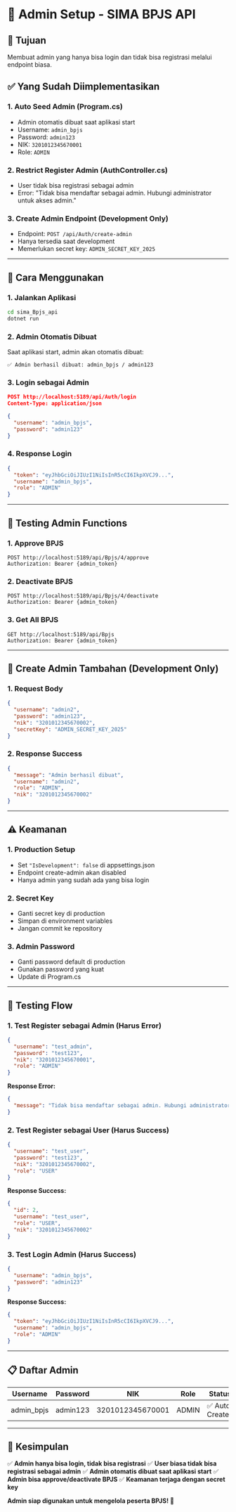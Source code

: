# 🔐 Admin Setup - SIMA BPJS API

## 🎯 Tujuan
Membuat admin yang hanya bisa login dan tidak bisa registrasi melalui endpoint biasa.

## ✅ Yang Sudah Diimplementasikan

### 1. **Auto Seed Admin** (Program.cs)
- Admin otomatis dibuat saat aplikasi start
- Username: `admin_bpjs`
- Password: `admin123`
- NIK: `3201012345670001`
- Role: `ADMIN`

### 2. **Restrict Register Admin** (AuthController.cs)
- User tidak bisa registrasi sebagai admin
- Error: "Tidak bisa mendaftar sebagai admin. Hubungi administrator untuk akses admin."

### 3. **Create Admin Endpoint** (Development Only)
- Endpoint: `POST /api/Auth/create-admin`
- Hanya tersedia saat development
- Memerlukan secret key: `ADMIN_SECRET_KEY_2025`

---

## 🚀 Cara Menggunakan

### 1. **Jalankan Aplikasi**
```bash
cd sima_Bpjs_api
dotnet run
```

### 2. **Admin Otomatis Dibuat**
Saat aplikasi start, admin akan otomatis dibuat:
```
✅ Admin berhasil dibuat: admin_bpjs / admin123
```

### 3. **Login sebagai Admin**
```json
POST http://localhost:5189/api/Auth/login
Content-Type: application/json

{
  "username": "admin_bpjs",
  "password": "admin123"
}
```

### 4. **Response Login**
```json
{
  "token": "eyJhbGciOiJIUzI1NiIsInR5cCI6IkpXVCJ9...",
  "username": "admin_bpjs",
  "role": "ADMIN"
}
```

---

## 🧪 Testing Admin Functions

### 1. **Approve BPJS**
```http
POST http://localhost:5189/api/Bpjs/4/approve
Authorization: Bearer {admin_token}
```

### 2. **Deactivate BPJS**
```http
POST http://localhost:5189/api/Bpjs/4/deactivate
Authorization: Bearer {admin_token}
```

### 3. **Get All BPJS**
```http
GET http://localhost:5189/api/Bpjs
Authorization: Bearer {admin_token}
```

---

## 🔧 Create Admin Tambahan (Development Only)

### 1. **Request Body**
```json
{
  "username": "admin2",
  "password": "admin123",
  "nik": "3201012345670002",
  "secretKey": "ADMIN_SECRET_KEY_2025"
}
```

### 2. **Response Success**
```json
{
  "message": "Admin berhasil dibuat",
  "username": "admin2",
  "role": "ADMIN",
  "nik": "3201012345670002"
}
```

---

## ⚠️ Keamanan

### 1. **Production Setup**
- Set `"IsDevelopment": false` di appsettings.json
- Endpoint create-admin akan disabled
- Hanya admin yang sudah ada yang bisa login

### 2. **Secret Key**
- Ganti secret key di production
- Simpan di environment variables
- Jangan commit ke repository

### 3. **Admin Password**
- Ganti password default di production
- Gunakan password yang kuat
- Update di Program.cs

---

## 🔄 Testing Flow

### 1. **Test Register sebagai Admin (Harus Error)**
```json
{
  "username": "test_admin",
  "password": "test123",
  "nik": "3201012345670001",
  "role": "ADMIN"
}
```

**Response Error:**
```json
{
  "message": "Tidak bisa mendaftar sebagai admin. Hubungi administrator untuk akses admin."
}
```

### 2. **Test Register sebagai User (Harus Success)**
```json
{
  "username": "test_user",
  "password": "test123",
  "nik": "3201012345670002",
  "role": "USER"
}
```

**Response Success:**
```json
{
  "id": 2,
  "username": "test_user",
  "role": "USER",
  "nik": "3201012345670002"
}
```

### 3. **Test Login Admin (Harus Success)**
```json
{
  "username": "admin_bpjs",
  "password": "admin123"
}
```

**Response Success:**
```json
{
  "token": "eyJhbGciOiJIUzI1NiIsInR5cCI6IkpXVCJ9...",
  "username": "admin_bpjs",
  "role": "ADMIN"
}
```

---

## 📋 Daftar Admin

| Username | Password | NIK | Role | Status |
|----------|----------|-----|------|--------|
| admin_bpjs | admin123 | 3201012345670001 | ADMIN | ✅ Auto Created |

---

## 🎯 Kesimpulan

✅ **Admin hanya bisa login, tidak bisa registrasi**
✅ **User biasa tidak bisa registrasi sebagai admin**
✅ **Admin otomatis dibuat saat aplikasi start**
✅ **Admin bisa approve/deactivate BPJS**
✅ **Keamanan terjaga dengan secret key**

**Admin siap digunakan untuk mengelola peserta BPJS! 🎉**
